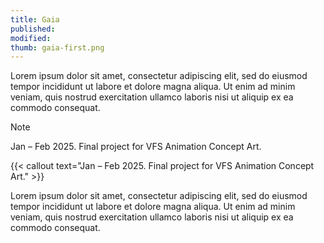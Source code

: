```yaml
---
title: Gaia
published:
modified:
thumb: gaia-first.png
---
```


Lorem ipsum dolor sit amet, consectetur adipiscing elit, sed do eiusmod tempor incididunt ut labore et dolore magna aliqua. Ut enim ad minim veniam, quis nostrud exercitation ullamco laboris nisi ut aliquip ex ea commodo consequat.

> [!note]
> Jan – Feb 2025. Final project for VFS Animation Concept Art.

{{< callout text="Jan – Feb 2025. Final project for VFS Animation Concept Art." >}}

Lorem ipsum dolor sit amet, consectetur adipiscing elit, sed do eiusmod tempor incididunt ut labore et dolore magna aliqua. Ut enim ad minim veniam, quis nostrud exercitation ullamco laboris nisi ut aliquip ex ea commodo consequat.
